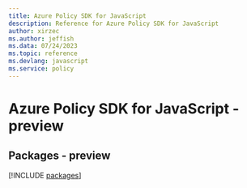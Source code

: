 ```yaml
---
title: Azure Policy SDK for JavaScript
description: Reference for Azure Policy SDK for JavaScript
author: xirzec
ms.author: jeffish
ms.data: 07/24/2023
ms.topic: reference
ms.devlang: javascript
ms.service: policy
---
```

# Azure Policy SDK for JavaScript - preview
## Packages - preview
[!INCLUDE [packages](policy-index.md)]